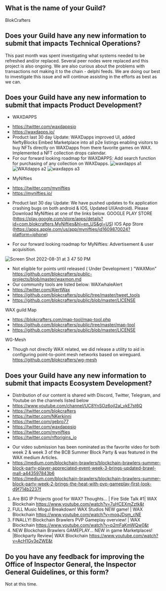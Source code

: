 ## What is the name of your Guild?

BlokCrafters

## Does your Guild have any new information to submit that impacts Technical Operations?

This past month was spent investigating what systems needed to be refreshed and/or replaced.
Several peer nodes were replaced and this project is also ongoing.
We are also curious about the problems with transactions not making it to the chain - delphi feeds.
We are doing our best to investigate this issue and will continue assisting in the efforts as best
as we can.

## Does your Guild have any new information to submit that impacts Product Development?

+ WAXDAPPS
- https://twitter.com/waxdappsio
- https://waxdapps.io/
- Product last 30 day Update: WAXDapps improved UI, added NeftyBlocks Embed Marketplace into all p2e listings enabling visitors to buy NFTs directly on WAXDapps from there favorite games on WAX. Implemented a NFT collection drops calendar.
- For our forward looking roadmap for WAXDAPPS: Add search function for purchasing of any collection on WAXDapps.
![waxdapps a1](https://user-images.githubusercontent.com/66744057/187766934-2ea15817-f005-4f8e-ac47-dacfdafa7a42.jpg)
![WAXdapps a2](https://user-images.githubusercontent.com/66744057/187766961-fae1dda2-6ed7-47a6-9c60-619af99003f1.jpg)
![waxdapps a3](https://user-images.githubusercontent.com/66744057/187766979-9cffe8b2-3174-4820-b7c5-5d4053d97945.jpg)
+ MyNifties
- https://twitter.com/mynifties
- https://mynifties.io/
+ Product last 30 day Update: We have pushed updates to fix application crashing bugs on both android & IOS, Updated UI(Android). Please Download MyNifties at one of the links below. 
GOOGLE PLAY STORE (https://play.google.com/store/apps/details?id=com.blokcrafters.MyNifties&hl=en_US&gl=US) 
IOS App Store (https://apps.apple.com/us/app/mynifties/id1609870024?platform=iphone)
- For our forward looking roadmap for MyNifties: Advertisement & user acquisition.

![Screen Shot 2022-08-31 at 3 47 50 PM](https://user-images.githubusercontent.com/66744057/187770771-d7961dd6-1d40-43fb-af4e-87d0779dc6d2.jpg)

+ Not eligible for points until released ( Under Development ) "WAXMon"
https://github.com/blokcrafters/public-projects/blob/master/waxmon.md
+ Our community tools are listed below:
WAXwhaleAlert
+ https://twitter.com/AlertWax 
+ https://github.com/blokcrafters/public/tree/master/tweet_tools
+ https://github.com/blokcrafters/public/blob/master/LICENSE

WAX guild Map
+ https://blokcrafters.com/map-tool/map-tool.php
+ https://github.com/blokcrafters/public/tree/master/map-tool
+ https://github.com/blokcrafters/public/blob/master/LICENSE

WG-Mesh
+ Though not directly WAX related, we did release a utility to aid in configuring point-to-point mesh networks based on wireguard.
https://github.com/blokcrafters/wg-mesh

## Does your Guild have any new information to submit that impacts Ecosystem Development?

+ Distribution of our content is shared with Discord, Twitter, Telegram, and Youtube on the channels listed below
+ https://www.youtube.com/channel/UC8YnSOz6ojI2al_vkE7st6Q
+ https://twitter.com/blokcrafters
+ https://twitter.com/NKerkinni
+ https://twitter.com/gebro77
+ https://twitter.com/waxdappsio
+ https://twitter.com/mynifties
+ https://twitter.com/nftorigins_io

- Our video submission has been nominated as the favorite video for both week 2 & week 3 of the BCB Summer Block Party & was featured in the WAX medium Articles. 
- https://medium.com/blockchain-brawlers/blockchain-brawlers-summer-block-party-player-appreciated-event-week-3-brings-updated-brawl-mall-a443597843b6
- https://medium.com/blockchain-brawlers/blockchain-brawlers-summer-block-party-week-2-brings-the-heat-with-pvp-gameplay-first-look-d9f714b2237f

1. Are BIG IP Projects good for WAX? Thoughts... | Fire Side Talk #1| WAX Blockchain
https://www.youtube.com/watch?v=7uHCEXmZztk&t
1. FULL Music Mogul Breakdown! WAX Studios NEW game! | WAX Blockchain
https://www.youtube.com/watch?v=moqJDsm_cNE
1. FINALLY! Blockchain Brawlers PVP Gameplay overview! | WAX Blockchain
https://www.youtube.com/watch?v=p2mFaKmWQw0&t
1. NEW Blockchain Brawlers GAMEPLAY... NEW in game Marketplaces! |Blockparty Review| WAX Blockchain
https://www.youtube.com/watch?v=AcH1Gy3eZWE&t

## Do you have any feedback for improving the Office of Inspector General, the Inspector General Guidelines, or this form?

Not at this time.
